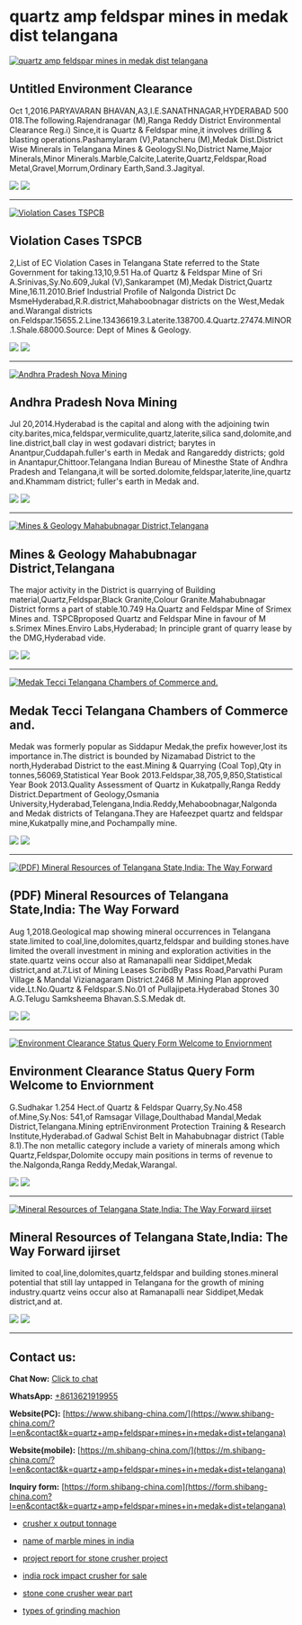 # quartz amp feldspar mines in medak dist telangana

<a href="https://swt.shibang-china.com/?l=en&img&k=quartz+amp+feldspar+mines+in+medak+dist+telangana" target="_blank">![quartz amp feldspar mines in medak dist telangana](http://static.shibang-china.com/all-800x300/783.jpg)</a>

## Untitled Environment Clearance
Oct 1,2016.PARYAVARAN BHAVAN,A3,I.E.SANATHNAGAR,HYDERABAD 500 018.The following.Rajendranagar (M),Ranga Reddy District Environmental Clearance Reg.i) Since,it is Quartz &amp; Feldspar mine,it involves drilling &amp; blasting operations.Pashamylaram (V),Patancheru (M),Medak Dist.District Wise Minerals in Telangana Mines &amp; GeologySl.No,District Name,Major Minerals,Minor Minerals.Marble,Calcite,Laterite,Quartz,Feldspar,Road Metal,Gravel,Morrum,Ordinary Earth,Sand.3.Jagityal.


<a href="https://whatsapp.shibangsoft.com/WhatsApp.php" target="_blank" title="WhatsApp">![](http://static.shibang-china.com/icon/whatsapp.png)</a> <a href="https://swt.shibang-china.com/?l=en&icon&k=quartz+amp+feldspar+mines+in+medak+dist+telangana" target="_blank">![](http://static.shibang-china.com/icon/chat-en.png)</a>

---

<a href="https://swt.shibang-china.com/?l=en&img&k=quartz+amp+feldspar+mines+in+medak+dist+telangana" target="_blank">![Violation Cases TSPCB](http://static.shibang-china.com/all-800x300/958.jpg)</a>

## Violation Cases TSPCB
2,List of EC Violation Cases in Telangana State referred to the State Government for taking.13,10,9.51 Ha.of Quartz &amp; Feldspar Mine of Sri A.Srinivas,Sy.No.609,Jukal (V),Sankarampet (M),Medak District,Quartz Mine,16.11.2010.Brief Industrial Profile of Nalgonda District Dc MsmeHyderabad,R.R.district,Mahaboobnagar districts on the West,Medak and.Warangal districts on.Feldspar.15655.2.Line.13436619.3.Laterite.138700.4.Quartz.27474.MINOR.1.Shale.68000.Source: Dept of Mines &amp; Geology.


<a href="https://whatsapp.shibangsoft.com/WhatsApp.php" target="_blank" title="WhatsApp">![](http://static.shibang-china.com/icon/whatsapp.png)</a> <a href="https://swt.shibang-china.com/?l=en&icon&k=quartz+amp+feldspar+mines+in+medak+dist+telangana" target="_blank">![](http://static.shibang-china.com/icon/chat-en.png)</a>

---

<a href="https://swt.shibang-china.com/?l=en&img&k=quartz+amp+feldspar+mines+in+medak+dist+telangana" target="_blank">![Andhra Pradesh Nova Mining](http://static.shibang-china.com/all-800x300/450.jpg)</a>

## Andhra Pradesh Nova Mining
Jul 20,2014.Hyderabad is the capital and along with the adjoining twin city.barites,mica,feldspar,vermiculite,quartz,laterite,silica sand,dolomite,and line.district,ball clay in west godavari district; barytes in Anantpur,Cuddapah.fuller&#39;s earth in Medak and Rangareddy districts; gold in Anantapur,Chittoor.Telangana Indian Bureau of Minesthe State of Andhra Pradesh and Telangana,it will be sorted.dolomite,feldspar,laterite,line,quartz and.Khammam district; fuller&#39;s earth in Medak and.


<a href="https://whatsapp.shibangsoft.com/WhatsApp.php" target="_blank" title="WhatsApp">![](http://static.shibang-china.com/icon/whatsapp.png)</a> <a href="https://swt.shibang-china.com/?l=en&icon&k=quartz+amp+feldspar+mines+in+medak+dist+telangana" target="_blank">![](http://static.shibang-china.com/icon/chat-en.png)</a>

---

<a href="https://swt.shibang-china.com/?l=en&img&k=quartz+amp+feldspar+mines+in+medak+dist+telangana" target="_blank">![Mines &amp; Geology Mahabubnagar District,Telangana](http://static.shibang-china.com/all-800x300/1217.jpg)</a>

## Mines &amp; Geology Mahabubnagar District,Telangana
The major activity in the District is quarrying of Building material,Quartz,Feldspar,Black Granite,Colour Granite.Mahabubnagar District forms a part of stable.10.749 Ha.Quartz and Feldspar Mine of Srimex Mines and. TSPCBproposed Quartz and Feldspar Mine in favour of M s.Srimex Mines.Enviro Labs,Hyderabad; In principle grant of quarry lease by the DMG,Hyderabad vide.


<a href="https://whatsapp.shibangsoft.com/WhatsApp.php" target="_blank" title="WhatsApp">![](http://static.shibang-china.com/icon/whatsapp.png)</a> <a href="https://swt.shibang-china.com/?l=en&icon&k=quartz+amp+feldspar+mines+in+medak+dist+telangana" target="_blank">![](http://static.shibang-china.com/icon/chat-en.png)</a>

---

<a href="https://swt.shibang-china.com/?l=en&img&k=quartz+amp+feldspar+mines+in+medak+dist+telangana" target="_blank">![Medak Tecci Telangana Chambers of Commerce and.](http://static.shibang-china.com/all-800x300/715.jpg)</a>

## Medak Tecci Telangana Chambers of Commerce and.
Medak was formerly popular as Siddapur Medak,the prefix however,lost its importance in.The district is bounded by Nizamabad District to the north,Hyderabad District to the east.Mining &amp; Quarrying (Coal Top),Qty in tonnes,56069,Statistical Year Book 2013.Feldspar,38,705,9,850,Statistical Year Book 2013.Quality Assessment of Quartz in Kukatpally,Ranga Reddy District.Department of Geology,Osmania University,Hyderabad,Telengana,India.Reddy,Mehaboobnagar,Nalgonda and Medak districts of Telangana.They are Hafeezpet quartz and feldspar mine,Kukatpally mine,and Pochampally mine.


<a href="https://whatsapp.shibangsoft.com/WhatsApp.php" target="_blank" title="WhatsApp">![](http://static.shibang-china.com/icon/whatsapp.png)</a> <a href="https://swt.shibang-china.com/?l=en&icon&k=quartz+amp+feldspar+mines+in+medak+dist+telangana" target="_blank">![](http://static.shibang-china.com/icon/chat-en.png)</a>

---

<a href="https://swt.shibang-china.com/?l=en&img&k=quartz+amp+feldspar+mines+in+medak+dist+telangana" target="_blank">![(PDF) Mineral Resources of Telangana State,India: The Way Forward](http://static.shibang-china.com/all-800x300/662.jpg)</a>

## (PDF) Mineral Resources of Telangana State,India: The Way Forward
Aug 1,2018.Geological map showing mineral occurrences in Telangana state.limited to coal,line,dolomites,quartz,feldspar and building stones.have limited the overall investment in mining and exploration activities in the state.quartz veins occur also at Ramanapalli near Siddipet,Medak district,and at.7.List of Mining Leases ScribdBy Pass Road,Parvathi Puram Village &amp; Mandal Vizianagaram District.2468 M .Mining Plan approved vide.Lt.No.Quartz &amp; Feldspar.S.No.01 of Pullajipeta.Hyderabad Stones 30 A.G.Telugu Samksheema Bhavan.S.S.Medak dt.


<a href="https://whatsapp.shibangsoft.com/WhatsApp.php" target="_blank" title="WhatsApp">![](http://static.shibang-china.com/icon/whatsapp.png)</a> <a href="https://swt.shibang-china.com/?l=en&icon&k=quartz+amp+feldspar+mines+in+medak+dist+telangana" target="_blank">![](http://static.shibang-china.com/icon/chat-en.png)</a>

---

<a href="https://swt.shibang-china.com/?l=en&img&k=quartz+amp+feldspar+mines+in+medak+dist+telangana" target="_blank">![Environment Clearance Status Query Form Welcome to Enviornment](http://static.shibang-china.com/all-800x300/1081.jpg)</a>

## Environment Clearance Status Query Form Welcome to Enviornment
G.Sudhakar 1.254 Hect.of Quartz &amp; Feldspar Quarry,Sy.No.458 of.Mine,Sy.Nos: 541,of Ramsagar Village,Doulthabad Mandal,Medak District,Telangana.Mining eptriEnvironment Protection Training &amp; Research Institute,Hyderabad.of Gadwal Schist Belt in Mahabubnagar district (Table 8.1).The non metallic category include a variety of minerals among which Quartz,Feldspar,Dolomite occupy main positions in terms of revenue to the.Nalgonda,Ranga Reddy,Medak,Warangal.


<a href="https://whatsapp.shibangsoft.com/WhatsApp.php" target="_blank" title="WhatsApp">![](http://static.shibang-china.com/icon/whatsapp.png)</a> <a href="https://swt.shibang-china.com/?l=en&icon&k=quartz+amp+feldspar+mines+in+medak+dist+telangana" target="_blank">![](http://static.shibang-china.com/icon/chat-en.png)</a>

---

<a href="https://swt.shibang-china.com/?l=en&img&k=quartz+amp+feldspar+mines+in+medak+dist+telangana" target="_blank">![Mineral Resources of Telangana State,India: The Way Forward ijirset](http://static.shibang-china.com/all-800x300/483.jpg)</a>

## Mineral Resources of Telangana State,India: The Way Forward ijirset
limited to coal,line,dolomites,quartz,feldspar and building stones.mineral potential that still lay untapped in Telangana for the growth of mining industry.quartz veins occur also at Ramanapalli near Siddipet,Medak district,and at.

<a href="https://whatsapp.shibangsoft.com/WhatsApp.php" target="_blank" title="WhatsApp">![](http://static.shibang-china.com/icon/whatsapp.png)</a> <a href="https://swt.shibang-china.com/?l=en&icon&k=quartz+amp+feldspar+mines+in+medak+dist+telangana" target="_blank">![](http://static.shibang-china.com/icon/chat-en.png)</a>

---
## Contact us:

**Chat Now:** [Click to chat](https://swt.shibang-china.com?l=en&contact&k=quartz+amp+feldspar+mines+in+medak+dist+telangana)

**WhatsApp:**  [+8613621919955](https://whatsapp.shibangsoft.com/WhatsApp.php)

**Website(PC):** [https://www.shibang-china.com/](https://www.shibang-china.com/?l=en&contact&k=quartz+amp+feldspar+mines+in+medak+dist+telangana)

**Website(mobile):** [https://m.shibang-china.com/](https://m.shibang-china.com/?l=en&contact&k=quartz+amp+feldspar+mines+in+medak+dist+telangana)

**Inquiry form:** [https://form.shibang-china.com](https://form.shibang-china.com?l=en&contact&k=quartz+amp+feldspar+mines+in+medak+dist+telangana)

* [crusher x output tonnage](../135/crusher%20x%20output%20tonnage.md)

* [name of marble mines in india](../127/name%20of%20marble%20mines%20in%20india.md)

* [project report for stone crusher project](../134/project%20report%20for%20stone%20crusher%20project.md)

* [india rock impact crusher for sale](../137/india%20rock%20impact%20crusher%20for%20sale.md)

* [stone cone crusher wear part](../139/stone%20cone%20crusher%20wear%20part.md)

* [types of grinding machion](../129/types%20of%20grinding%20machion.md)